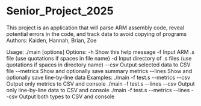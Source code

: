 # Senior_Project_2025
This project is an application that will parse ARM assembly code, reveal potential errors in the code, and track data to avoid copying of programs
Authors: Kaiden, Hannah, Brian, Zoe

Usage: ./main [options]
Options:
  -h                  Show this help message
  -f <file>           Input ARM .s file (use quotations if spaces in file name)
  -d <directory>      Input directory of .s files (use quotations if spaces in directory name)
  --csv               Output selected data to CSV file
  --metrics           Show and optionally save summary metrics
  --lines             Show and optionally save line-by-line data
Examples:
  ./main -f test.s --metrics --csv       Output only metrics to CSV and console
  ./main -f test.s --lines --csv         Output only line-by-line data to CSV and console
  ./main -f test.s --metrics --lines --csv  Output both types to CSV and console